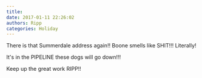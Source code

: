 ```yaml
---
title: 
date: 2017-01-11 22:26:02
authors: Ripp
categories: Holiday
---
```


 There is that Summerdale address again!!
Boone smells like SHIT!!! Literally! 

It's in the PIPELINE these dogs will go down!!!

Keep up the great work RIPP!!